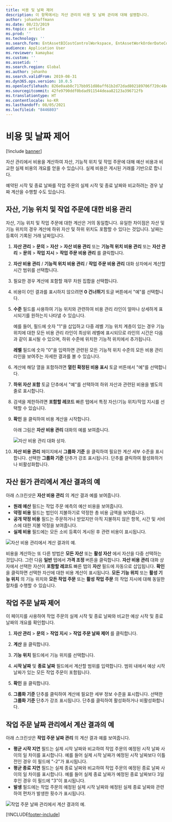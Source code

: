 ```yaml
---
title: 비용 및 날짜 제어
description: 이 항목에서는 자산 관리의 비용 및 날짜 관리에 대해 설명합니다.
author: johanhoffmann
ms.date: 08/23/2019
ms.topic: article
ms.prod: ''
ms.technology: ''
ms.search.form: EntAssetBICostControlWorkspace, EntAssetWorkOrderDateControl, EntAssetWorkOrderForecastCostInfoPart, EntAssetMaintenanceCostTrans, EntAssetWorkOrderDateControlCalcDialog, EntAssetCostControl, EntAssetCostObjectCalendar, EntAssetWorkOrderCostInfoPart
audience: Application User
ms.reviewer: kamaybac
ms.custom: ''
ms.assetid: ''
ms.search.region: Global
ms.author: johanho
ms.search.validFrom: 2019-08-31
ms.dyn365.ops.version: 10.0.5
ms.openlocfilehash: 826e0aab8c717bb951d80aff61b2d72dad802189706f720c48e72c8a1c393ead
ms.sourcegitcommit: 42fe9790ddf0bdad911544deaa82123a396712fb
ms.translationtype: HT
ms.contentlocale: ko-KR
ms.lasthandoff: 08/05/2021
ms.locfileid: "8446803"
---
```

# <a name="cost-and-date-control"></a>비용 및 날짜 제어

[!include [banner](../../includes/banner.md)]

자산 관리에서 비용을 계산하여 자산, 기능적 위치 및 작업 주문에 대해 예산 비용과 비교한 실제 비용의 개요를 얻을 수 있습니다. 실제 비용은 게시된 거래를 기반으로 합니다.

예약된 시작 및 종료 날짜를 작업 주문의 실제 시작 및 종료 날짜와 비교하려는 경우 날짜 계산을 수행할 수도 있습니다.

## <a name="cost-control-for-assets-functional-locations-and-work-orders"></a>자산, 기능 위치 및 작업 주문에 대한 비용 관리

자산, 기능 위치 및 작업 주문에 대한 계산은 거의 동일합니다. 유일한 차이점은 자산 및 기능 위치의 경우 계산에 하위 자산 및 하위 위치도 포함할 수 있다는 것입니다. 날짜는 등록이 기록된 거래 날짜입니다.

1. **자산 관리** > **문의** > **자산** > **자산 비용 관리** 또는 **기능적 위치 비용 관리** 또는 **자산 관리** > **문의** > **작업 지시** > **작업 주문 비용 관리** 를 클릭합니다.

2. **자산 비용 관리** / **기능적 위치 비용 관리** / **작업 주문 비용 관리** 대화 상자에서 계산할 시간 범위를 선택합니다.

3. 필요한 경우 계산에 포함할 재무 차원 집합을 선택합니다.

4. 비용이 0인 결과를 표시하지 않으려면 **0 건너뛰기** 토글 버튼에서 "예"를 선택합니다.

5. **수준** 필드를 사용하여 기능 위치와 관련하여 비용 관리 라인이 얼마나 상세하게 표시되기를 원하는지 나타낼 수 있습니다. 

    예를 들어, 필드에 숫자 "1"을 삽입하고 다중 레벨 기능 위치 계층이 있는 경우 기능 위치에 대한 모든 비용 관리 라인이 최상위 레벨에 표시되므로 라인의 시간은 다음과 같이 표시될 수 있으며, 하위 수준에 위치한 기능적 위치에서 추가됩니다.

    **레벨** 필드에 숫자 "0"을 입력하면 관련된 모든 기능적 위치 수준의 모든 비용 관리 라인을 보여주는 자세한 결과를 볼 수 있습니다.

6. 계산에 해당 열을 포함하려면 **열린 확정된 비용 표시** 토글 버튼에서 "예"를 선택합니다.

7. **하위 자산 포함** 토글 단추에서 "예"를 선택하여 하위 자산과 관련된 비용을 별도의 줄로 표시합니다.

8. 검색을 제한하려면 **포함할 레코드** 빠른 탭에서 특정 자산/기능 위치/작업 지시를 선택할 수 있습니다.

9. **확인** 을 클릭하여 비용 계산을 시작합니다.

    아래 그림은 **자산 비용 관리** 대화의 예를 보여줍니다.

    ![자산 비용 관리 대화 상자.](media/01-controlling-and-reporting.png)

10. **자산 비용 관리** 페이지에서 **그룹화 기준** 을 클릭하여 필요한 계산 세부 수준을 표시합니다. 선택한 **그룹화 기준** 단추가 강조 표시됩니다. 단추를 클릭하여 활성화하거나 비활성화합니다.

## <a name="example-of-calculation-results-in-asset-cost-control"></a>자산 원가 관리에서 계산 결과의 예

아래 스크린샷은 **자산 비용 관리** 의 계산 결과 예를 보여줍니다.

- **원래 예산** 필드는 작업 주문 예측의 예산 비용을 보여줍니다. 
- **약정 비용** 필드는 법인이 지불하기로 약정한 총 비용 금액을 보여줍니다. 
- **공개 약정 비용** 필드는 주문하거나 받았지만 아직 지불하지 않은 항목, 시간 및 서비스에 대한 지불 약정을 보여줍니다. 
- **실제 비용** 필드에는 모든 소비 등록이 게시된 후 관련 비용이 표시됩니다.

![자산 비용 관리에서 계산 결과의 예.](media/02-controlling-and-reporting.png)

비용을 계산하는 또 다른 방법은 **모든 자산** 또는 **활성 자산** 에서 자산을 다중 선택하는 것입니다. 그런 다음 **일반** 탭에서 **가격 조정** 버튼을 클릭합니다. **자산 비용 관리** 대화 상자에서 선택한 자산이 **포함할 레코드** 빠른 탭의 **자산** 필드에 자동으로 삽입됩니다. **확인** 을 클릭하면 선택한 자산에 대한 비용 계산이 표시됩니다. **모든 기능 위치** 또는 **활성 기능 위치** 의 기능 위치와 **모든 작업 주문** 또는 **활성 작업 주문** 의 작업 지시에 대해 동일한 절차를 수행할 수 있습니다.

## <a name="work-order-date-control"></a>작업 주문 날짜 제어

이 페이지를 사용하여 작업 주문의 실제 시작 및 종료 날짜와 비교한 예상 시작 및 종료 날짜의 개요를 확인합니다.

1. **자산 관리** > **문의** > **작업 지시** > **작업 주문 날짜 제어** 를 클릭합니다.

2. **계산** 을 클릭합니다.

3. **기능 위치** 필드에서 기능 위치를 선택합니다.

4. **시작 날짜** 및 **종료 날짜** 필드에서 계산할 범위를 입력합니다. 범위 내에서 예상 시작 날짜가 있는 모든 작업 주문이 포함됩니다.

5. **확인** 을 클릭합니다.

6. **그룹화 기준** 단추를 클릭하여 계산에 필요한 세부 정보 수준을 표시합니다. 선택한 **그룹화 기준** 단추가 강조 표시됩니다. 단추를 클릭하여 활성화하거나 비활성화합니다.

## <a name="example-of-calculation-results-in-work-order-date-control"></a>작업 주문 날짜 관리에서 계산 결과의 예

아래 스크린샷은 **작업 주문 날짜 관리** 의 계산 결과 예를 보여줍니다.

- **평균 시작 지연** 필드는 실제 시작 날짜와 비교하여 작업 주문의 예정된 시작 날짜 사이의 일 차이를 표시합니다. 예를 들어 실제 시작 날짜가 예정된 시작 날짜보다 이틀 전인 경우 이 필드에 "-2"가 표시됩니다.  
- **평균 종료 지연** 필드는 실제 종료 날짜와 비교하여 작업 주문의 예정된 종료 날짜 사이의 일 차이를 표시합니다. 예를 들어 실제 종료 날짜가 예정된 종료 날짜보다 3일 후인 경우 이 필드에 "3"이 표시됩니다.  
- **발생** 필드에는 작업 주문의 예정된 실제 시작 날짜와 예정된 실제 종료 날짜와 관련하여 편차가 발생한 횟수가 표시됩니다.

![작업 주문 날짜 관리에서 계산 결과의 예.](media/03-controlling-and-reporting.png)




[!INCLUDE[footer-include](../../../includes/footer-banner.md)]